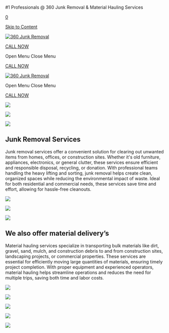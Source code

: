 #1 Professionals @ 360 Junk Removal & Material Hauling Services



[0](/cart)

[Skip to Content](#page)


[![360 Junk Removal](//images.squarespace-cdn.com/content/v1/678d9c641365cb41906a2cbe/21f18e52-00d4-4911-995f-fb6a6282d9a9/360logohighreswhitedropshadow.png?format=1500w)](/)

[CALL NOW](tel:2563219119)



Open Menu
Close Menu

[CALL NOW](tel:2563219119)

[![360 Junk Removal](//images.squarespace-cdn.com/content/v1/678d9c641365cb41906a2cbe/21f18e52-00d4-4911-995f-fb6a6282d9a9/360logohighreswhitedropshadow.png?format=1500w)](/)



Open Menu
Close Menu

[CALL NOW](tel:2563219119)



![](https://images.squarespace-cdn.com/content/v1/678d9c641365cb41906a2cbe/0b3cbd58-c5ae-4397-87bd-16e7c4797962/serving.png)

[![](https://images.squarespace-cdn.com/content/v1/678d9c641365cb41906a2cbe/1cbe1ff8-cd1e-4cb2-912a-b65a59c89489/360phonenumberwhite.png)](tel:2563219119)

![](https://images.squarespace-cdn.com/content/v1/678d9c641365cb41906a2cbe/f1065347-6fbe-4227-994b-75ec37712ae1/Topographic_Vector_Pattern_Color_2-2.png)

Junk Removal Services
---------------------

Junk removal services offer a convenient solution for clearing out unwanted items from homes, offices, or construction sites. Whether it's old furniture, appliances, electronics, or general clutter, these services ensure efficient and responsible disposal, recycling, or donation. With professional teams handling the heavy lifting and sorting, junk removal helps create clean, organized spaces while reducing the environmental impact of waste. Ideal for both residential and commercial needs, these services save time and effort, allowing for hassle-free cleanouts.

![](https://images.squarespace-cdn.com/content/v1/678d9c641365cb41906a2cbe/82415f5f-0d37-41ef-86c5-ab810625ddc1/tempImagebfzkf4.jpg)

![](https://images.squarespace-cdn.com/content/v1/678d9c641365cb41906a2cbe/20089d28-f2bc-43c6-a274-1c8d4942c2ea/tempImageI9JPU8.jpg)

![](https://images.squarespace-cdn.com/content/v1/678d9c641365cb41906a2cbe/b8e7954b-a474-458b-b080-cba969b31c58/tempImageWryIyB.jpg)

We also offer material delivery’s
---------------------------------

Material hauling services specialize in transporting bulk materials like dirt, gravel, sand, mulch, and construction debris to and from construction sites, landscaping projects, or commercial properties. These services are essential for efficiently moving large quantities of materials, ensuring timely project completion. With proper equipment and experienced operators, material hauling helps streamline operations and reduces the need for multiple trips, saving both time and labor costs.

![](https://images.squarespace-cdn.com/content/v1/678d9c641365cb41906a2cbe/5b92a1bc-2154-4043-b73d-cf30037d2e14/tempImageDhNnXO.jpg)

![](https://images.squarespace-cdn.com/content/v1/678d9c641365cb41906a2cbe/3fa371bc-6f90-430b-a266-77ca07c3ba99/tempImage0gbuix.jpg)



![](https://images.squarespace-cdn.com/content/v1/678d9c641365cb41906a2cbe/be8b4801-4842-4921-9dcd-eb914bc0297c/0b4f4220-68c7-402a-a66e-a7e54cb40025.jpg)

![](https://images.squarespace-cdn.com/content/v1/678d9c641365cb41906a2cbe/aa86d77c-3376-4807-9ae9-df680b56829a/360logohighreswhitedropshadow.png)

[![](https://images.squarespace-cdn.com/content/v1/678d9c641365cb41906a2cbe/3e0e37f0-f9da-4133-b17b-7028b6e93bcd/360phonenumberbutton.png)](tel:2563219119)